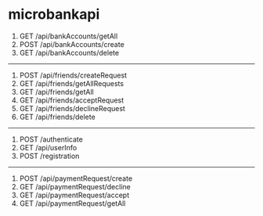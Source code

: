 # microbankapi

1) GET /api/bankAccounts/getAll
2) POST /api/bankAccounts/create
3) GET /api/bankAccounts/delete
----------------------------
1) POST /api/friends/createRequest
2) GET /api/friends/getAllRequests
3) GET /api/friends/getAll
4) GET /api/friends/acceptRequest
5) GET /api/friends/declineRequest
6) GET /api/friends/delete
----------------------------
1) POST /authenticate
2) GET /api/userInfo
3) POST /registration
----------------------------
1) POST /api/paymentRequest/create
2) GET /api/paymentRequest/decline
3) GET /api/paymentRequest/accept
4) GET /api/paymentRequest/getAll
